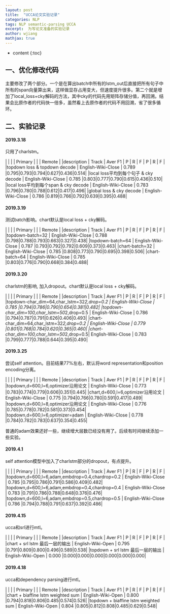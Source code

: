 ```yaml
---
layout: post
title:  "UCCA论文实验记录"
categories: NLP
tags: NLP semantic-parsing UCCA
excerpt:  为写论文准备的实验记录
author: wjiang
mathjax: true
---
```


* content
{:toc}

## 一、优化修改代码

主要修改了两个部分。一个是在算出batch中所有的lstm_out后直接把所有句子中所有的span向量算出来，这样做显存占用变大，但速度提升很多。第二个就是增加了local_loss+cky解码的方法，其中cky的代码先用矩阵存储分值，再回溯。结果会比原作者的代码快一倍多，虽然看上去原作者的代码不用回溯，省了很多循环。

## 二、实验记录

#### 2019.3.18
只用了charlstm。

|                                         |                     |              |    Primary    |  |  |   Remote    |
|description                              |  Track              |   Aver F1    |  P  |  R |  F   |  P  |  R  |  F  |
|topdown loss & topdown decode            | English-Wiki-Close   |    0.789     |0.795|0.793|0.794|0.627|0.436|0.514|
|local loss平均到每个句子 & cky decode      | English-Wiki-Close   |    0.785     |0.803|0.777|0.790|0.615|0.436|0.510|
|local loss平均到每个span & cky decode      | English-Wiki-Close   |    0.783     |0.796|0.780|0.788|0.612|0.417|0.496|
|global loss & cky decode                 | English-Wiki-Close   |    0.786     |0.819|0.766|0.792|0.639|0.395|0.488|

#### 2019.3.19
测试batch影响。chart默认是local loss + cky解码。

|                                         |                     |              |    Primary    |  |  |   Remote    |
|description                              |  Track              |   Aver F1    |  P  |  R |  F   |  P  |  R  |  F  |
|topdown-batch=32                           | English-Wiki-Close   |    0.788     |0.798|0.788|0.793|0.663|0.327|0.438|
|topdown-batch=64                            | English-Wiki-Close   |    0.787     |0.793|0.792|0.792|0.609|0.373|0.463|
|chart-batch=32                            | English-Wiki-Close   |    0.785     |0.808|0.773|0.790|0.695|0.398|0.506|
|chart-batch=64                            | English-Wiki-Close   |    0.785     |0.803|0.776|0.790|0.668|0.384|0.488|

#### 2019.3.20
charlstm的影响, 加入dropout。chart默认是local loss + cky解码。

|                                         |                     |              |    Primary    |  |  |   Remote    |
|description                              |  Track              |   Aver F1    |  P  |  R |  F   |  P  |  R  |  F  |
|topdown-char_dim=64,char_lstm=32*2,drop=0.2  | English-Wiki-Close   |    0.785     |0.794|0.786|0.790|0.654|0.381|0.482|
|topdown-char_dim=100,char_lstm=50*2,drop=0.5 | English-Wiki-Close   |    0.786     |0.794|0.787|0.791|0.626|0.406|0.493|
|chart-char_dim=64,char_lstm=32*2,drop=0.2  | English-Wiki-Close   |    0.779     |0.801|0.768|0.784|0.620|0.365|0.460|
|chart-char_dim=100,char_lstm=50*2,drop=0.5| English-Wiki-Close   |    0.783     |0.799|0.777|0.788|0.644|0.395|0.490|

#### 2019.3.25
尝试self attention。目前结果77%左右，默认将word representation和position encoding分离。

|                                             |                     |              |    Primary    |  |  |   Remote    |
|description                                  |  Track              |   Aver F1    |  P  |  R |  F   |  P  |  R  |  F  |
|topdown,d=600,l=6,optimizer沿用论文           | English-Wiki-Close   |    0.773     |0.783|0.774|0.779|0.606|0.351|0.445|
|chart,d=600,l=6,optimizer沿用论文             | English-Wiki-Close   |    0.775     |0.794|0.766|0.780|0.591|0.417|0.489|
|topdown,d=600,l=8,optimizer沿用论文           | English-Wiki-Close   |    0.776     |0.785|0.778|0.782|0.581|0.373|0.454|
|topdown,d=600,l=6,optimizer=adam             | English-Wiki-Close   |    0.778     |0.784|0.782|0.783|0.637|0.354|0.455|

普通的adam效果还好一些，继续增大层数已经没有用了。后续有时间继续添加一些实验。

#### 2019.4.1

self attention模型中加入了charlstm部分的dropout，有点提升。

|                                                       |                     |              |    Primary    |  |  |   Remote    |
|description                                            |  Track              |   Aver F1    |  P  |  R |  F   |  P  |  R  |  F  |
|topdown,d=600,l=6,adam,embdrop=0.4,chardrop=0.2        | English-Wiki-Close  |    0.785     |0.795|0.786|0.791|0.586|0.409|0.482|
|topdown,d=600,l=6,adam,embdrop=0.4,chardrop=0.4        | English-Wiki-Close  |    0.783     |0.791|0.786|0.788|0.648|0.376|0.476|
|topdown,d=600,l=6,adam,embdrop=0.5,chardrop=0.5        | English-Wiki-Close  |    0.786     |0.794|0.788|0.791|0.637|0.392|0.486|


#### 2019.4.15
ucca和srl进行mtl。

|                                                       |                     |              |    Primary    |  |  |   Remote    |
|description                                            |  Track              |   Aver F1    |  P  |  R |  F   |  P  |  R  |  F  |
|chart + srl lstm 最后一层的输出                          | English-Wiki-Open   |    0.795     |0.791|0.809|0.800|0.496|0.589|0.538|
|topdown + srl lstm 最后一层的输出                        | English-Wiki-Open   |    0.000     |0.000|0.000|0.000|0.000|0.000|0.000|


#### 2019.4.18
ucca和dependency parsing进行mtl。

|                                                       |                     |              |    Primary    |  |  |   Remote    |
|description                                            |  Track              |   Aver F1    |  P  |  R |  F   |  P  |  R  |  F  |
|chart + biaffine lstm weighted sum                     | English-Wiki-Open   |    0.800     |0.794|0.818|0.806|0.485|0.574|0.526|
|topdown + biaffine lstm weighted sum                   | English-Wiki-Open   |    0.804     |0.805|0.812|0.808|0.485|0.629|0.548|

